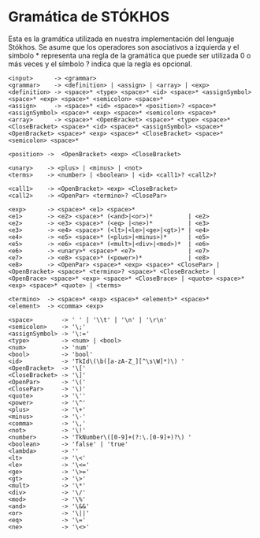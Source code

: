 # Gramática de STÓKHOS
Esta es la gramática utilizada en nuestra implementación del lenguaje Stókhos. Se asume que los operadores son asociativos a izquierda
y el símbolo * representa una regla de la gramática que puede ser utilizada 0 o más veces y el símbolo ? indica que la regla es opcional.

	<input>      -> <grammar>
	<grammar>    -> <definition> | <assign> | <array> | <exp>
	<definition> -> <space>* <type> <space>* <id> <space>* <assignSymbol> <space>* <exp> <space>* <semicolon> <space>*
	<assign>     -> <space>* <id> <space>* <position>? <space>* <assignSymbol> <space>* <exp> <space>* <semicolon> <space>*
	<array>      -> <space>* <OpenBracket> <space>* <type> <space>* <CloseBracket> <space>* <id> <space>* <assignSymbol> <space>* <OpenBracket> <space>* <exp> <space>* <CloseBracket> <space>* <semicolon> <space>*

	<position> ->  <OpenBracket> <exp> <CloseBracket>

	<unary>    -> <plus> | <minus> | <not>
	<terms>    -> <number> | <boolean> | <id> <call1>? <call2>?

	<call1>    -> <OpenBracket> <exp> <CloseBracket>
	<call2>    -> <OpenPar> <termino>? <ClosePar>

	<exp>      -> <space>* <e1> <space>*
	<e1>       -> <e2> <space>* (<and>|<or>)*          | <e2>
	<e2>       -> <e3> <space>* (<eq> |<ne>)*          | <e3>
	<e3>       -> <e4> <space>* (<lt>|<le>|<ge>|<gt>)* | <e4>
	<e4>       -> <e5> <space>* (<plus>|<minus>)*      | <e5>
	<e5>       -> <e6> <space>* (<mult>|<div>|<mod>)*  | <e6>
	<e6>       -> <unary>* <space>* <e7>               | <e7>
	<e7>       -> <e8> <space>* (<power>)*             | <e8>  
	<e8>       -> <OpenPar> <space>* <exp> <space>* <ClosePar> | <OpenBracket> <space>* <termino>? <space>* <CloseBracket> | <OpenBrace> <space>* <exp> <space>* <CloseBrace> | <quote> <space>* <exp> <space>* <quote> | <terms>

	<termino>  -> <space>* <exp> <space>* <element>* <space>*
	<element>  -> <comma> <exp>

	<space>        -> ' ' | '\\t' | '\n' | '\r\n'
	<semicolon>    -> '\;'
	<assignSymbol> -> '\:='
	<type>         -> <num> | <bool>
	<num>          -> 'num'
	<bool>         -> 'bool'
	<id>           -> 'TkId\(\b([a-zA-Z_][^\s\W]*)\) '
	<OpenBracket>  -> '\['
	<CloseBracket> -> '\]'
	<OpenPar>      -> '\('
	<ClosePar>     -> '\)'
	<quote>        -> '\''
	<power>        -> '\^'
	<plus>         -> '\+'
	<minus>        -> '\-'
	<comma>        -> '\,'
	<not>          -> '\!'
	<number>       -> 'TkNumber\([0-9]+(?:\.[0-9]+)?\) '
	<boolean>      -> 'false' | 'true'
	<lambda>       -> ''
	<lt>           -> '\<'
	<le>           -> '\<='
	<ge>           -> '\>='
	<gt>           -> '\>'
	<mult>         -> '\*'
	<div>          -> '\/'
	<mod>          -> '\%'
	<and>          -> '\&&'
	<or>           -> '\||'
	<eq>           -> '\='
	<ne>           -> '\<>'